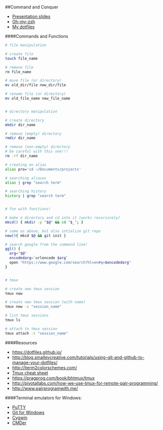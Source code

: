 ##Command and Conquer
- [Presentation slides](https://jonoliver.github.io/command-and-conquer/)
- [Oh-my-zsh](https://github.com/robbyrussell/oh-my-zsh)
- [My dotfiles](https://github.com/jonoliver/dotfiles)

####Commands and Functions
```bash
# file manipulation

# create file
touch file_name

# remove file
rm file_name

# move file (or directory)
mv old_dir/file new_dir/file

# rename file (or directory)
mv old_file_name new_file_name


# directory manipulation

# create directory
mkdir dir_name

# remove (empty) directory
rmdir dir_name

# remove (non-empty) directory
# be careful with this one!!!
rm -rf dir_name

# creating an alias
alias pro='cd ~/Documents/projects'

# searching aliases
alias | grep "search term"

# searching history
history | grep "search term"


# fun with functions!

# make a directory and cd into it (works recursively)
mkcd() { mkdir -p "$@" && cd "$_"; }

# same as above, but also intialize git repo
new(){ mkcd $@ && git init }

# search google from the command line!
ggl() {
  arg="$@"
  encodedarg=`urlencode $arg`
  open "https://www.google.com/search?hl=en#q=$encodedarg"
}


# tmux

# create new tmux session
tmux new

# create new tmux session (with name)
tmux new -s "session_name"

# list tmux sessions
tmux ls

# attach to tmux session
tmux attach -t "session_name"

```


####Resources
- https://dotfiles.github.io/
- http://blog.smalleycreative.com/tutorials/using-git-and-github-to-manage-your-dotfiles/
- http://iterm2colorschemes.com/
- [Tmux cheat sheet](https://gist.github.com/MohamedAlaa/2961058)
- https://pragprog.com/book/bhtmux/tmux
- http://pivotallabs.com/how-we-use-tmux-for-remote-pair-programming/
- http://www.pairprogramwith.me/

####Terminal emulators for Windows:
- [PuTTY](http://www.chiark.greenend.org.uk/~sgtatham/putty/)
- [Git for Windows](https://msysgit.github.io/)
- [Cygwin](https://www.cygwin.com/)
- [CMDer](https://bliker.github.io/cmder/)
